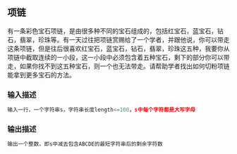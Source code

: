 ## 项链

有一条彩色宝石项链，是由很多种不同的宝石组成的，包括红宝石，蓝宝石，钻石，翡翠，珍珠等。有一天过往把项链赏赐给了一个学者，并跟他说，你可以带走这条项链，但是往后很喜欢红宝石，蓝宝石，钻石，翡翠，珍珠这五种，我要你从项链中截取连续的一小段，这一小段中必须包含着五种宝石，剩下的部分你可以带走，如果你找不到这五种宝石，则一个也无法带走。请帮助学者找出如何切粉项链能拿到更多宝石的方法。

### 输入描述

```js
输入一行，一个字符串s，字符串长度length<=100，s中每个字符都是大写字母
```

### 输出描述

```js
输出一个整数，即s中减去包含ABCDE的最短字符串后的剩余字符数
```

